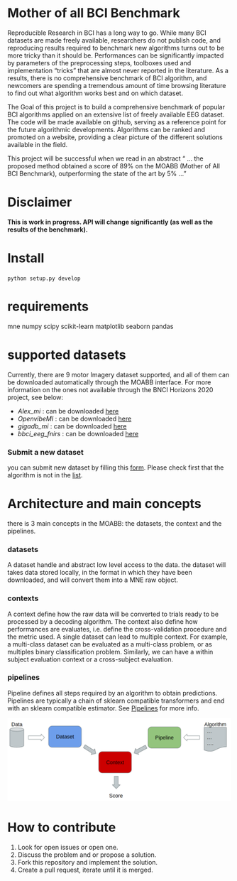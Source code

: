 # Mother of all BCI Benchmark

Reproducible Research in BCI has a long way to go. While many BCI datasets are made freely available, researchers do not publish code, and reproducing results required to benchmark new algorithms turns out to be more tricky than it should be. Performances can be significantly impacted by parameters of the preprocessing steps, toolboxes used and implementation “tricks” that are almost never reported in the literature. As a results, there is no comprehensive benchmark of BCI algorithm, and newcomers are spending a tremendous amount of time browsing literature to find out what algorithm works best and on which dataset.

The Goal of this project is to build a comprehensive benchmark of popular BCI algorithms applied on an extensive list of freely available EEG dataset. The code will be made available on github, serving as a reference point for the future algorithmic developments. Algorithms can be ranked and promoted on a website, providing a clear picture of the different solutions available in the field.

This project will be successful when we read in an abstract “ … the proposed method obtained a score of 89% on the MOABB (Mother of All BCI Benchmark), outperforming the state of the art by 5%  ...”

# Disclaimer

**This is work in progress. API will change significantly (as well as the results of the benchmark).**

# Install

`python setup.py develop`

# requirements

mne
numpy
scipy
scikit-learn
matplotlib
seaborn
pandas


# supported datasets

Currently, there are 9 motor Imagery dataset supported, and all of them can be downloaded automatically through the MOABB interface. For more information on the ones not available through the BNCI Horizons 2020 project, see below:

- *Alex_mi* : can be downloaded [here](https://zenodo.org/record/806023)
- *OpenvibeMI* : can be downloaded [here](http://openvibe.inria.fr/datasets-downloads/)
- *gigadb_mi* : can be downloaded [here](ftp://climb.genomics.cn/pub/10.5524/100001_101000/100295/mat_data/)
- *bbci_eeg_fnirs* : can be downloaded [here](http://doc.ml.tu-berlin.de/hBCI/)

### Submit a new dataset

you can submit new dataset by filling this [form](https://docs.google.com/forms/d/e/1FAIpQLScxbpqK4omKsUs4tA2XpfeHJATo_SbYvT0hpxoeKDb5k_TZvQ/viewform). Please check first that the algorithm is not in the [list](https://docs.google.com/spreadsheets/d/1fQNFXGu1J1yJ9jFCer9EQQatjCPJWg7O-uCGF0Z4PiM/edit).  

# Architecture and main concepts

there is 3 main concepts in the MOABB: the datasets, the context and the pipelines.

### datasets

A dataset handle and abstract low level access to the data. the dataset will takes data stored locally, in the format in which they have been downloaded, and will convert them into a MNE raw object.

### contexts

A context define how the raw data will be converted to trials ready to be processed by a decoding algorithm. The context also define how performances are evaluates, i.e. define the cross-validation procedure and the metric used.
A single dataset can lead to multiple context. For example, a multi-class dataset can be evaluated as a multi-class problem, or as multiples binary classification problem. Similarly, we can have a within subject evaluation context or a cross-subject evaluation.

### pipelines

Pipeline defines all steps required by an algorithm to obtain predictions. Pipelines are typically a chain of sklearn compatible transformers and end with an sklearn compatible estimator.
See [Pipelines](http://scikit-learn.org/stable/modules/generated/sklearn.pipeline.Pipeline.html) for more info.

![archi](architecture.png)

# How to contribute

1. Look for open issues or open one.
2. Discuss the problem and or propose a solution.
3. Fork this repository and implement the solution.
4. Create a pull request, iterate until it is merged.
